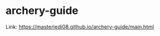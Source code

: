# archery-guide

Link: <a href=https://masterjedi08.github.io/archery-guide/main.html>https://masterjedi08.github.io/archery-guide/main.html</a>
